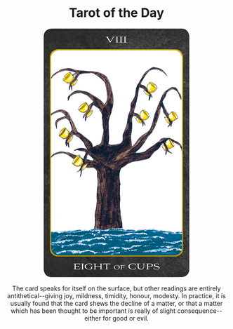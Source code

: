 <h1 align="center">Tarot of the Day</h1>
  
<p align="center">
  <img src="images/tarot/minor/eight-of-cups.png" alt="Eight of Cups"/>
</p>

<p align="center">
The card speaks for itself on the surface, but other readings are entirely antithetical--giving joy, mildness, timidity, honour, modesty. In practice, it is usually found that the card shews the decline of a matter, or that a matter which has been thought to be important is really of slight consequence--either for good or evil.
</p>
